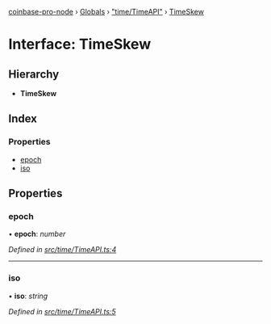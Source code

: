 [coinbase-pro-node](../README.md) › [Globals](../globals.md) › ["time/TimeAPI"](../modules/_time_timeapi_.md) › [TimeSkew](_time_timeapi_.timeskew.md)

# Interface: TimeSkew

## Hierarchy

- **TimeSkew**

## Index

### Properties

- [epoch](_time_timeapi_.timeskew.md#epoch)
- [iso](_time_timeapi_.timeskew.md#iso)

## Properties

### epoch

• **epoch**: _number_

_Defined in [src/time/TimeAPI.ts:4](https://github.com/bennyn/coinbase-pro-node/blob/1a12582/src/time/TimeAPI.ts#L4)_

---

### iso

• **iso**: _string_

_Defined in [src/time/TimeAPI.ts:5](https://github.com/bennyn/coinbase-pro-node/blob/1a12582/src/time/TimeAPI.ts#L5)_

